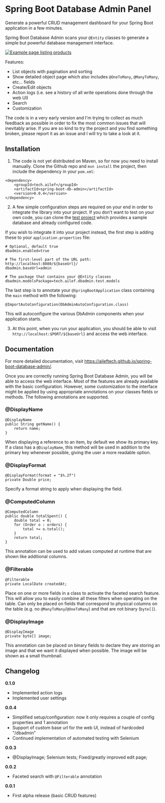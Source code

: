 # Spring Boot Database Admin Panel

Generate a powerful CRUD management dashboard for your Spring Boot application in a few minutes.

Spring Boot Database Admin scans your `@Entity` classes to generate a simple but powerful database management interface.

[![Example page listing products](https://i.imgur.com/Nz19f8e.png)](https://i.imgur.com/Nz19f8e.png)

Features:
 * List objects with pagination and sorting
 * Show detailed object page which also includes `@OneToMany`, `@ManyToMany`, etc... fields
 * Create/Edit objects
 * Action logs (i.e. see a history of all write operations done through the web UI)
 * Search
 * Customization

The code is in a very early version and I'm trying to collect as much feedback as possible in order to fix the
most common issues that will inevitably arise. If you are so kind to try the project and you find something
broken, please report it as an issue and I will try to take a look at it.

## Installation

1. The code is not yet distributed on Maven, so for now you need to install manually. Clone the Github repo and `mvn install` the project, then include the dependency in your `pom.xml`:

```
<dependency>
	<groupId>tech.ailef</groupId>
	<artifactId>spring-boot-db-admin</artifactId>
	<version>0.0.4</version>
</dependency>
```

2. A few simple configuration steps are required on your end in order to integrate the library into your project. If you don't want
to test on your own code, you can clone the [test project](https://github.com/aileftech/spring-boot-database-admin-test) which provides
a sample database and already configured code.

If you wish to integrate it into your project instead, the first step is adding these to your `application.properties` file:

```
# Optional, default true
dbadmin.enabled=true

# The first-level part of the URL path: http://localhost:8080/${baseUrl}/
dbadmin.baseUrl=admin

# The package that contains your @Entity classes
dbadmin.modelsPackage=tech.ailef.dbadmin.test.models
```

The last step is to annotate your `@SpringBootApplication` class containing the `main` method with the following:

```
@ImportAutoConfiguration(DbAdminAutoConfiguration.class)
```

This will autoconfigure the various DbAdmin components when your application starts.

3. At this point, when you run your application, you should be able to visit `http://localhost:$PORT/${baseUrl}` and access the web interface.

## Documentation

For more detailed documentation, visit https://aileftech.github.io/spring-boot-database-admin/.

Once you are correctly running Spring Boot Database Admin, you will be able to access the web interface. Most of the features are already available with the basic configuration. However, some customization to the interface might be applied by using appropriate annotations on your classes fields or methods. 
The following annotations are supported.

### @DisplayName
```
@DisplayName
public String getName() {
	return name;
}
```

When displaying a reference to an item, by default we show its primary key. If a class has a `@DisplayName`, this method will be used in addition to the primary key whenever possible, giving the user a more readable option. 

### @DisplayFormat
```
@DisplayFormat(format = "$%.2f")
private Double price;
```

Specify a format string to apply when displaying the field.

### @ComputedColumn
```
@ComputedColumn
public double totalSpent() {
	double total = 0;
	for (Order o : orders) {
		total += o.total();
	}
	return total;
}
```

This annotation can be used to add values computed at runtime that are shown like additional columns.

### @Filterable

```
@Filterable
private LocalDate createdAt;
```

Place on one or more fields in a class to activate the faceted search feature. This will allow you to easily combine all these filters when operating on the table. Can only be placed on fields that correspond to physical columns on the table (e.g. no `@ManyToMany`/`@OneToMany`) and that are not binary (`byte[]`).

### @DisplayImage

```
@DisplayImage
private byte[] image;
```

This annotation can be placed on binary fields to declare they are storing an image and that we want it displayed when possible. The image will be shown as a small thumbnail.


## Changelog

**0.1.0**
- Implemented action logs
- Implemented user settings

**0.0.4**
- Simplified setup/configuration: now it only requires a couple of config properties and 1 annotation
- Support of custom base url for the web UI, instead of hardcoded "/dbadmin"
- Continued implementation of automated testing with Selenium

**0.0.3**
- @DisplayImage; Selenium tests; Fixed/greatly improved edit page;

**0.0.2**
- Faceted search with `@Filterable` annotation

**0.0.1**
- First alpha release (basic CRUD features)
